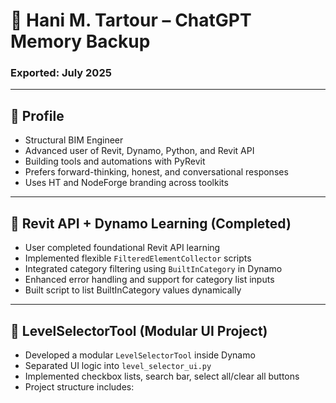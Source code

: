 # 🧠 Hani M. Tartour – ChatGPT Memory Backup
### Exported: July 2025

---

## 👤 Profile
- Structural BIM Engineer
- Advanced user of Revit, Dynamo, Python, and Revit API
- Building tools and automations with PyRevit
- Prefers forward-thinking, honest, and conversational responses
- Uses HT and NodeForge branding across toolkits

---

## 🧱 Revit API + Dynamo Learning (Completed)
- User completed foundational Revit API learning
- Implemented flexible `FilteredElementCollector` scripts
- Integrated category filtering using `BuiltInCategory` in Dynamo
- Enhanced error handling and support for category list inputs
- Built script to list BuiltInCategory values dynamically

---

## 🧰 LevelSelectorTool (Modular UI Project)
- Developed a modular `LevelSelectorTool` inside Dynamo
- Separated UI logic into `level_selector_ui.py`
- Implemented checkbox lists, search bar, select all/clear all buttons
- Project structure includes:

